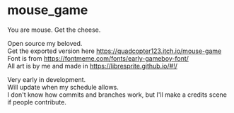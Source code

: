 # mouse_game
You are mouse. Get the cheese.

Open source my beloved.\
Get the exported version here https://quadcopter123.itch.io/mouse-game  
Font is from https://fontmeme.com/fonts/early-gameboy-font/  
All art is by me and made in https://libresprite.github.io/#!/  

Very early in development.\
Will update when my schedule allows.\
I don't know how commits and branches work, but I'll make a credits scene if people contribute.
